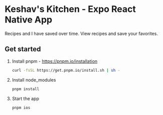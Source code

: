 # Keshav's Kitchen - Expo React Native App
Recipes and I have saved over time. View recipes and save your favorites.

## Get started

1. Install pnpm - https://pnpm.io/installation
   ```bash
   curl -fsSL https://get.pnpm.io/install.sh | sh -
   ```
2. Install node_modules
      ```bash
   pnpm install
   ```
2. Start the app

   ```bash
   pnpm ios
   ```

